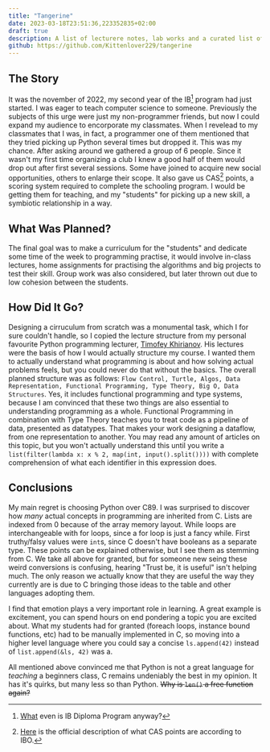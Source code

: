 ```yaml
---
title: "Tangerine"
date: 2023-03-18T23:51:36,223352835+02:00
draft: true
description: A list of lecturere notes, lab works and a curated list of exercises I could give out to my classmates I was teaching programming to.
github: https://github.com/Kittenlover229/tangerine
---
```


## The Story

It was the november of 2022, my second year of the IB[^ibo] program had just started. I was eager to teach computer science to someone. Previously the subjects of this urge were just my non-programmer friends, but now I could expand my audience to encorporate my classmates. When I revelead to my classmates that I was, in fact, a programmer one of them mentioned that they tried picking up Python several times but dropped it. This was my chance. After asking around we gathered a group of 6 people. Since it wasn't my first time organizing a club I knew a good half of them would drop out after first several sessions. Some have joined to acquire new social opportunities, others to enlarge their scope. It also gave us CAS[^cas] points, a scoring system required to complete the schooling program. I would be getting them for teaching, and my "students" for picking up a new skill, a symbiotic relationship in a way.

## What Was Planned?

The final goal was to make a curriculum for the "students" and dedicate some time of the week to programming practise, it would involve in-class lectures, home assignments for practising the algorithms and big projects to test their skill. Group work was also considered, but later thrown out due to low cohesion between the students.

## How Did It Go?

Designing a cirruculum from scratch was a monumental task, which I for sure couldn't handle, so I copied the lecture structure from my personal favourite Python programming lecturer, [Timofey Khirianov](https://www.youtube.com/@tkhirianov). His lectures were the basis of how I would actually structure my course. I wanted them to actually understand what programming is about and how solving actual problems feels, but you could never do that without the basics. The overall planned structure was as follows: `Flow Control, Turtle, Algos, Data Representation, Functional Programming, Type Theory, Big O, Data Structures`. Yes, it includes functional programming and type systems, because I am convinced that these two things are also essential to understanding programming as a whole. Functional Programming in combination with Type Theory teaches you to treat code as a pipeline of data, presented as datatypes. That makes your work designing a dataflow, from one representation to another. You may read any amount of articles on this topic, but you won't actually understand this until you write a `list(filter(lambda x: x % 2, map(int, input().split())))` with complete comprehension of what each identifier in this expression does.


## Conclusions

My main regret is choosing Python over C89. I was surprised to discover how *many* actual concepts in programming are inherited from C. Lists are indexed from 0 because of the array memory layout. While loops are interchangeable with for loops, since a for loop is just a fancy while. First truthy/falsy values were `int`s, since C doesn't have booleans as a separate type. These points can be explained otherwise, but I see them as stemming from C. We take all above for granted, but for someone new seing these weird conversions is confusing, hearing "Trust be, it is useful" isn't helping much. The only reason we actually know that they are useful the way they currently are is due to C bringing those ideas to the table and other languages adopting them. 

I find that emotion plays a very important role in learning. A great example is excitement, you can spend hours on end pondering a topic you are excited about. What my students had for granted (foreach loops, instance bound functions, etc) had to be manually implemented in C, so moving into a higher level language where you could say a concise `ls.append(42)` instead of `list.append(&ls, 42)` was a. 

All mentioned above convinced me that Python is not a great language for *teaching* a beginners class, C remains undeniably the best in my opinion. It has it's quirks, but many less so than Python. ~~Why is `len()` a free function again?~~


[^ibo]: [What](https://ibo.org/) even is IB Diploma Program anyway?
[^cas]: [Here](https://ibo.org/programmes/diploma-programme/curriculum/creativity-activity-and-service/) is the official description of what CAS points are according to IBO.
